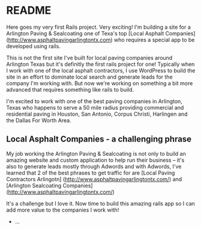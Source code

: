 # README

Here goes my very first Rails project. Very exciting! I'm building a site for a Arlington Paving & Sealcoating one of Texa's top [Local Asphalt Companies] (http://www.asphaltpavingarlingtontx.com) who requires a special app to be developed using rails. 

This is not the first site I've built for local paving companies around Arlington Texas but it's definitly the first rails project for one! Typically when I work with one of the local asphalt contractors, I use WordPress to build the site in an effort to dominate local search and generate leads for the company I'm working with. But now we're working on something a bit more advanced that requires something like rails to build. 

I'm excited to work with one of the best paving companies in Arlington, Texas who happens to serve a 50 mile radius providing commercial and residential paving in Houston, San Antonio, Corpus Christi, Harlingen and the Dallas For Worth Area. 

## Local Asphalt Companies - a challenging phrase

My job working the Arlington Paving & Sealcoating is not only to build an amazing website and custom application to help run their business – it's also to generate leads mostly through Adwords and with Adwords, I've learned that 2 of the best phrases to get traffic for are [Local Paving Contractors Arlingotn] (http://www.asphaltpavingarlingtontx.com/) and [Arlington Sealcoating Companies] (http://www.asphaltpavingarlingtontx.com/)

It's a challenge but I love it. Now time to build this amazing rails app so I can add more value to the companies I work with!

* ...
